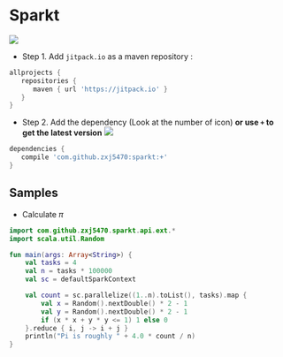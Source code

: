 # Sparkt

[![](https://jitpack.io/v/zxj5470/sparkt.svg?style=flat-square)](https://jitpack.io/#zxj5470/sparkt)

- Step 1. Add `jitpack.io` as a maven repository :
```groovy
allprojects {
   repositories {
      maven { url 'https://jitpack.io' }
   }
}
```
- Step 2. Add the dependency (Look at the number of icon) **or use `+` to get the latest version**
[![](https://jitpack.io/v/zxj5470/sparkt.svg?style=flat-square)](https://jitpack.io/#zxj5470/sparkt)
```groovy
dependencies {
   compile 'com.github.zxj5470:sparkt:+'
}
```

## Samples
- Calculate $\pi$
```kotlin
import com.github.zxj5470.sparkt.api.ext.*
import scala.util.Random

fun main(args: Array<String>) {
	val tasks = 4
	val n = tasks * 100000
	val sc = defaultSparkContext

	val count = sc.parallelize((1..n).toList(), tasks).map {
		val x = Random().nextDouble() * 2 - 1
		val y = Random().nextDouble() * 2 - 1
		if (x * x + y * y <= 1) 1 else 0
	}.reduce { i, j -> i + j }
	println("Pi is roughly " + 4.0 * count / n)
}
```